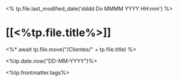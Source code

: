 <% tp.file.last_modified_date('dddd Do MMMM YYYY HH:mm') %>


# [[<%tp.file.title%>]]

<%* await tp.file.move("/Clientes/" + tp.file.title) %>

<%tp.date.now("DD-MM-YYYY")%>

<%tp.frontmatter.tags%>